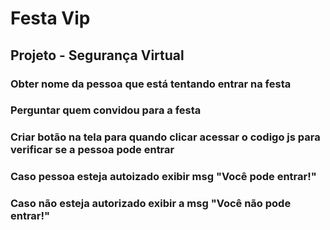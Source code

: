 # Festa Vip

## Projeto - Segurança Virtual

### Obter nome da pessoa que está tentando entrar na festa
### Perguntar quem convidou para a festa
### Criar botão na tela para quando clicar acessar o codigo js para verificar se a pessoa pode entrar
### Caso pessoa esteja autoizado exibir msg "Você pode entrar!"
### Caso não esteja autorizado exibir a msg "Você não pode entrar!"